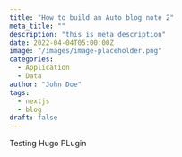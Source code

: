 ```yaml
---
title: "How to build an Auto blog note 2"
meta_title: ""
description: "this is meta description"
date: 2022-04-04T05:00:00Z
image: "/images/image-placeholder.png"
categories:
  - Application
  - Data
author: "John Doe"
tags:
  - nextjs
  - blog
draft: false
---
```



Testing Hugo PLugin
